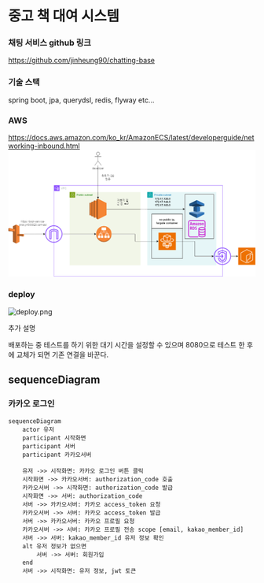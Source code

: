 
# 중고 책 대여 시스템 

### 채팅 서비스 github 링크
https://github.com/jinheung90/chatting-base

### 기술 스택
spring boot, jpa, querydsl, redis, flyway etc...

### AWS
https://docs.aws.amazon.com/ko_kr/AmazonECS/latest/developerguide/networking-inbound.html
![ecs.png](ecs.png)

### deploy
![deploy.png](..%2F..%2FDesktop%2Fdeploy.png)

추가 설명

배포하는 중 테스트를 하기 위한 대기 시간을 설정할 수 있으며 8080으로 테스트 한 후에 
교체가 되면 기존 연결을 바꾼다.


## sequenceDiagram

### 카카오 로그인 

```mermaid
sequenceDiagram
    actor 유저
    participant 시작화면
    participant 서버
    participant 카카오서버
    
    유저 ->> 시작화면: 카카오 로그인 버튼 클릭
    시작화면 ->> 카카오서버: authorization_code 호출
    카카오서버 ->> 시작화면: authorization_code 발급
    시작화면 ->> 서버: authorization_code
    서버 ->> 카카오서버: 카카오 access_token 요청
    카카오서버 ->> 서버: 카카오 access_token 발급
    서버 ->> 카카오서버: 카카오 프로필 요청
    카카오서버 ->> 서버: 카카오 프로필 전송 scope [email, kakao_member_id]
    서버 ->> 서버: kakao_member_id 유저 정보 확인
    alt 유저 정보가 없으면 
        서버 ->> 서버: 회원가입
    end
    서버 ->> 시작화면: 유저 정보, jwt 토큰
```

